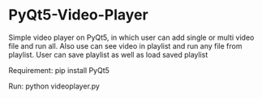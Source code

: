 # PyQt5-Video-Player
Simple video player on PyQt5, in which user can add single or multi video file and run all. Also use can see video in playlist and run any file from playlist.
User can save playlist as well as load saved playlist

Requirement:
  pip install PyQt5
  
Run:
  python videoplayer.py
